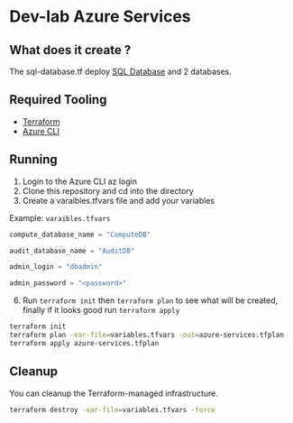 # Dev-lab Azure Services

## What does it create ?

The sql-database.tf deploy [SQL Database](https://azure.microsoft.com/en-us/services/sql-database/) and 2 databases.

## Required Tooling

- [Terraform](https://www.terraform.io/)
- [Azure CLI](https://docs.microsoft.com/en-us/cli/azure/install-azure-cli?view=azure-cli-latest)

## Running

1. Login to the Azure CLI az login
2. Clone this repository and cd into the directory
3. Create a varaibles.tfvars file and add your variables

Example: `varaibles.tfvars`

```tf
compute_database_name = "ComputeDB"

audit_database_name = "AuditDB"

admin_login = "dbadmin"

admin_password = "<password>"
```

6. Run `terraform init` then `terraform plan` to see what will be created, finally if it looks good run `terraform apply`

```sh
terraform init
terraform plan -var-file=variables.tfvars -out=azure-services.tfplan
terraform apply azure-services.tfplan
```

## Cleanup

You can cleanup the Terraform-managed infrastructure.

```sh
terraform destroy -var-file=variables.tfvars -force
```
